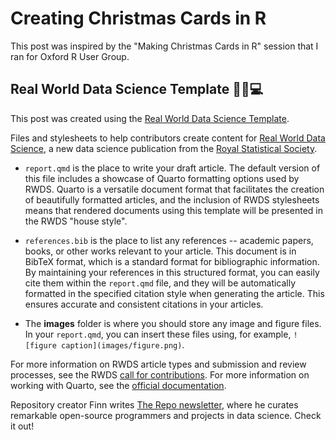 # Creating Christmas Cards in R

This post was inspired by the "Making Christmas Cards in R" session that I ran for Oxford R User Group.

## Real World Data Science Template 👨🏼💻

This post was created using the [Real World Data Science Template](https://github.com/finnoh/RWDS_post_template).

Files and stylesheets to help contributors create content for [Real World Data Science](https://realworlddatascience.net/), a new data science publication from the [Royal Statistical Society](https://rss.org.uk/).

- `report.qmd` is the place to write your draft article. The default version of this file includes a showcase of Quarto formatting options used by RWDS. Quarto is a versatile document format that facilitates the creation of beautifully formatted articles, and the inclusion of RWDS stylesheets means that rendered documents using this template will be presented in the RWDS "house style".

- `references.bib` is the place to list any references -- academic papers, books, or other works relevant to your article. This document is in BibTeX format, which is a standard format for bibliographic information. By maintaining your references in this structured format, you can easily cite them within the `report.qmd` file, and they will be automatically formatted in the specified citation style when generating the article. This ensures accurate and consistent citations in your articles.

- The **images** folder is where you should store any image and figure files. In your `report.qmd`, you can insert these files using, for example, `![figure caption](images/figure.png)`.

For more information on RWDS article types and submission and review processes, see the RWDS [call for contributions](https://realworlddatascience.net/contributor-docs/call-for-contributions.html). For more information on working with Quarto, see the [official documentation](https://quarto.org).

Repository creator Finn writes [The Repo newsletter](https://dsecon.substack.com), where he curates remarkable open-source programmers and projects in data science. Check it out!
